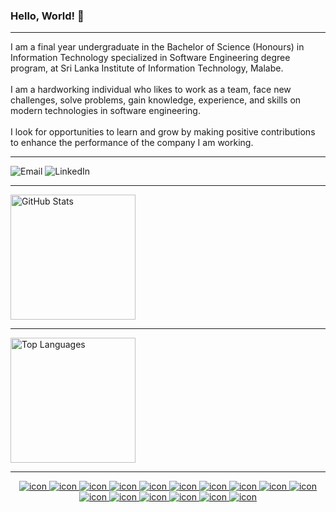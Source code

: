 <!--suppress HtmlDeprecatedAttribute -->
<div align='left'>
    <h3>Hello, World! 👋</h3>
</div>
<hr/>
<div>
    <div align='left'>
        I am a final year undergraduate in the Bachelor of Science (Honours) in Information Technology specialized in
Software Engineering degree program, at Sri Lanka Institute of Information Technology, Malabe.
    </div>
    <br/>
    <div align='left'>
        I am a hardworking individual who likes to work as a team, face new challenges, solve problems, gain knowledge,
experience, and skills on modern technologies in software engineering.
    </div>
    <br/>
    <div align='left'>
        I look for opportunities to learn and grow by making positive contributions to enhance the performance of the
company I am working.
    </div>
</div>
<hr/>
<div align='left'>
    <a href='mailto:tharindarajapakshe@y7mail.com'
       target='_blank'
       style='text-decoration: none'>
        <img alt='Email'
             src='https://img.shields.io/badge/-Email-0D1117?style=for-the-badge&logo=gmail&logoColor=F0DB4F'>
    </a>
    <a href='https://www.linkedin.com/in/tharinda-rajapaksha'
       target='_blank'
       style='text-decoration: none'>
        <img alt='LinkedIn'
             src='https://img.shields.io/badge/-LinkedIn-0D1117?style=for-the-badge&logo=linkedin&logoColor=F0DB4F'>
    </a>
</div>
<hr/>
<div align='left'>
    <a href='#'>
        <img alt='GitHub Stats'
             src='https://github-readme-stats.vercel.app/api?username=TharindaNimnajith&show_icons=true&include_all_commits=true&count_private=true&theme=react&hide_border=true&bg_color=0D1117&title_color=F0DB4F&icon_color=F0DB4F'
             height='200'/>
    </a>
</div>
<hr/>
<div align='left'>
    <a href='#'>
        <img alt='Top Languages'
             src='https://github-readme-stats.vercel.app/api/top-langs/?username=TharindaNimnajith&langs_count=10&layout=compact&theme=react&hide_border=true&bg_color=0D1117&title_color=F0DB4F&icon_color=F0DB4F'
             height='200'/>
    </a>
</div>
<hr/>
<div align='center'>
    <a href='#'>
        <img alt='icon'
             src='https://img.shields.io/badge/Python-0D1117?style=flat-square&logo=Python&logoColor=F0DB4F'>
    </a>
    <a href='#'>
        <img alt='icon'
             src='https://img.shields.io/badge/SQL%20-%230D1117.svg?style=flat-square&logo=amazon-dynamodb&logoColor=F0DB4F'>
    </a>
    <a href='#'>
        <img alt='icon'
             src='https://img.shields.io/badge/MongoDB-0D1117?style=flat-square&logo=mongodb&logoColor=F0DB4F'>
    </a>
    <a href='#'>
        <img alt='icon'
             src='https://img.shields.io/badge/JavaScript-0D1117?style=flat-square&logo=javascript&logoColor=F0DB4F'>
    </a>
    <a href='#'>
        <img alt='icon'
             src='https://img.shields.io/badge/TypeScript-0D1117?style=flat-square&logo=typescript&logoColor=F0DB4F'>
    </a>
    <a href='#'>
        <img alt='icon'
             src='https://img.shields.io/badge/React-0D1117?style=flat-square&logo=react&logoColor=F0DB4F'>
    </a>
    <a href='#'>
        <img alt='icon'
             src='https://img.shields.io/badge/Nodejs-0D1117?style=flat-square&logo=Node.js&logoColor=F0DB4F'>
    </a>
    <a href='#'>
        <img alt='icon'
             src='https://img.shields.io/badge/HTML5-0D1117?style=flat-square&logo=html5&logoColor=F0DB4F'>
    </a>
    <a href='#'>
        <img alt='icon'
             src='https://img.shields.io/badge/CSS3-0D1117?style=flat-square&logo=css3&logoColor=F0DB4F'>
    </a>
    <a href='#'>
        <img alt='icon'
             src='https://img.shields.io/badge/Git-0D1117?style=flat-square&logo=git&logoColor=F0DB4F'>
    </a>
    <a href='#'>
        <img alt='icon'
             src='https://img.shields.io/badge/GitHub-0D1117?style=flat-square&logo=github&logoColor=F0DB4F'>
    </a>
    <a href='#'>
        <img alt='icon'
             src='https://img.shields.io/badge/Markdown-%230D1117.svg?style=flat-square&logo=markdown&logoColor=F0DB4F'>
    </a>
    <a href='#'>
        <img alt='icon'
             src='https://img.shields.io/badge/Docker-0D1117?style=flat-square&logo=docker&logoColor=F0DB4F'>
    </a>
    <a href='#'>
        <img alt='icon'
             src='https://img.shields.io/badge/Heroku-0D1117?style=flat-square&logo=heroku&logoColor=F0DB4F'>
    </a>
    <a href='#'>
        <img alt='icon'
             src='https://img.shields.io/badge/Microsoft%20Azure-0D1117?style=flat-square&logo=microsoft-azure&logoColor=F0DB4F'>
    </a>
    <a href='#'>
        <img alt='icon'
             src='https://img.shields.io/badge/Amazon%20AWS-0D1117?style=flat-square&logo=amazon-aws&logoColor=F0DB4F'>
    </a>
</div>
